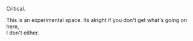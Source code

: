 Critical.

This is an experimental space. Its alright if you don't get what's going on here, <br/>
I don't either.

